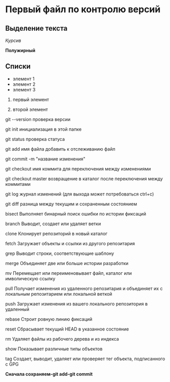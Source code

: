 # Первый файл по контролю версий


## Выделение текста

*Курсив*

**Полужирный**

## Списки

* элемент 1
* элемент 2
* элемент 3

1. первый элемент

2. второй элемент

git --version проверка версии

git init инициализация в этой папке

git status проверка статуса

git add имя файла добавить к отслеживанию файл

git commit -m "название изменения"

git checkout имя коммита для переключения между изменениями

git checkout master возвращение в каталог после переключения между коммитами

git log журнал изменений (для выхода может потребоваться ctrl+c)

git diff разница между текущим и сохраненным состоянием

bisect Выполняет бинарный поиск ошибки по истории фиксаций 

branch Выводит, создает или удаляет ветки 
 
clone Клонирует репозиторий в новый каталог 
 
fetch Загружает объекты и ссылки из другого репозитария 

grep Выводит строки, соответствующие шаблону 
 
merge Объединяет две или больше истории разработки 

mv Перемещает или переименовывает файл, каталог или 
имволическую ссылку 

pull Получает изменения из удаленного репозитария и 
объединяет их с локальным репозитарием или локальной веткой 

push Загружает изменения из вашего локального репозитория в 
удаленный 

rebase Строит ровную линию фиксаций 

reset Сбрасывает текущий HEAD в указанное состояние 

rm Удаляет файлы из рабочего дерева и из индекса

show Показывает различные типы объектов 

tag Создает, выводит, удаляет или проверяет тег объекта, 
подписанного с GPG 

**Сначала сохраняем-git add-git commit**



